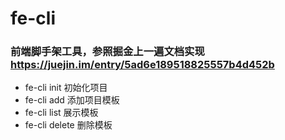 # fe-cli
### 前端脚手架工具，参照掘金上一遍文档实现 https://juejin.im/entry/5ad6e189518825557b4d452b     
* fe-cli init 初始化项目
* fe-cli add 添加项目模板
* fe-cli list 展示模板
* fe-cli delete 删除模板

